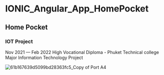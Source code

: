 # IONIC_Angular_App_HomePocket
## Home Pocket
### IOT Project
Nov 2021 — Feb 2022
High Vocational Diploma - Phuket Technical college 
Major Information Technology  Project

![61b167639d5099bd28363fc5_Copy of Port A4](https://github.com/DreaMxickZ/IONIC-Angular-App-HomePocket/assets/53443605/9ae8a311-63b4-4310-b2ab-e8d8644d86fd)
